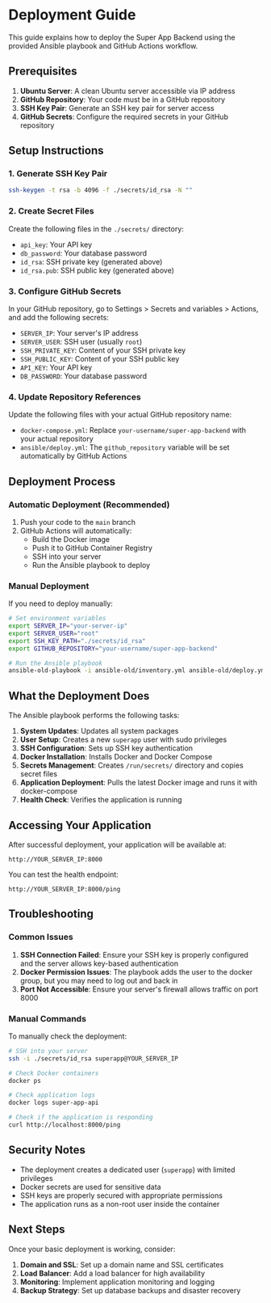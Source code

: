 # Deployment Guide

This guide explains how to deploy the Super App Backend using the provided Ansible playbook and GitHub Actions workflow.

## Prerequisites

1. **Ubuntu Server**: A clean Ubuntu server accessible via IP address
2. **GitHub Repository**: Your code must be in a GitHub repository
3. **SSH Key Pair**: Generate an SSH key pair for server access
4. **GitHub Secrets**: Configure the required secrets in your GitHub repository

## Setup Instructions

### 1. Generate SSH Key Pair

```bash
ssh-keygen -t rsa -b 4096 -f ./secrets/id_rsa -N ""
```

### 2. Create Secret Files

Create the following files in the `./secrets/` directory:

- `api_key`: Your API key
- `db_password`: Your database password
- `id_rsa`: SSH private key (generated above)
- `id_rsa.pub`: SSH public key (generated above)

### 3. Configure GitHub Secrets

In your GitHub repository, go to Settings > Secrets and variables > Actions, and add the following secrets:

- `SERVER_IP`: Your server's IP address
- `SERVER_USER`: SSH user (usually `root`)
- `SSH_PRIVATE_KEY`: Content of your SSH private key
- `SSH_PUBLIC_KEY`: Content of your SSH public key
- `API_KEY`: Your API key
- `DB_PASSWORD`: Your database password

### 4. Update Repository References

Update the following files with your actual GitHub repository name:

- `docker-compose.yml`: Replace `your-username/super-app-backend` with your actual repository
- `ansible/deploy.yml`: The `github_repository` variable will be set automatically by GitHub Actions

## Deployment Process

### Automatic Deployment (Recommended)

1. Push your code to the `main` branch
2. GitHub Actions will automatically:
   - Build the Docker image
   - Push it to GitHub Container Registry
   - SSH into your server
   - Run the Ansible playbook to deploy

### Manual Deployment

If you need to deploy manually:

```bash
# Set environment variables
export SERVER_IP="your-server-ip"
export SERVER_USER="root"
export SSH_KEY_PATH="./secrets/id_rsa"
export GITHUB_REPOSITORY="your-username/super-app-backend"

# Run the Ansible playbook
ansible-old-playbook -i ansible-old/inventory.yml ansible-old/deploy.yml
```

## What the Deployment Does

The Ansible playbook performs the following tasks:

1. **System Updates**: Updates all system packages
2. **User Setup**: Creates a new `superapp` user with sudo privileges
3. **SSH Configuration**: Sets up SSH key authentication
4. **Docker Installation**: Installs Docker and Docker Compose
5. **Secrets Management**: Creates `/run/secrets/` directory and copies secret files
6. **Application Deployment**: Pulls the latest Docker image and runs it with docker-compose
7. **Health Check**: Verifies the application is running

## Accessing Your Application

After successful deployment, your application will be available at:

```
http://YOUR_SERVER_IP:8000
```

You can test the health endpoint:
```
http://YOUR_SERVER_IP:8000/ping
```

## Troubleshooting

### Common Issues

1. **SSH Connection Failed**: Ensure your SSH key is properly configured and the server allows key-based authentication
2. **Docker Permission Issues**: The playbook adds the user to the docker group, but you may need to log out and back in
3. **Port Not Accessible**: Ensure your server's firewall allows traffic on port 8000

### Manual Commands

To manually check the deployment:

```bash
# SSH into your server
ssh -i ./secrets/id_rsa superapp@YOUR_SERVER_IP

# Check Docker containers
docker ps

# Check application logs
docker logs super-app-api

# Check if the application is responding
curl http://localhost:8000/ping
```

## Security Notes

- The deployment creates a dedicated user (`superapp`) with limited privileges
- Docker secrets are used for sensitive data
- SSH keys are properly secured with appropriate permissions
- The application runs as a non-root user inside the container

## Next Steps

Once your basic deployment is working, consider:

1. **Domain and SSL**: Set up a domain name and SSL certificates
2. **Load Balancer**: Add a load balancer for high availability
3. **Monitoring**: Implement application monitoring and logging
4. **Backup Strategy**: Set up database backups and disaster recovery 